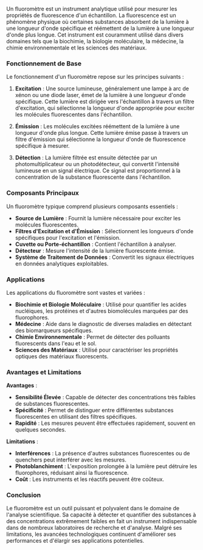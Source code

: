 Un fluoromètre est un instrument analytique utilisé pour mesurer les propriétés de fluorescence d'un échantillon. La fluorescence est un phénomène physique où certaines substances absorbent de la lumière à une longueur d'onde spécifique et réémettent de la lumière à une longueur d'onde plus longue. Cet instrument est couramment utilisé dans divers domaines tels que la biochimie, la biologie moléculaire, la médecine, la chimie environnementale et les sciences des matériaux.

### Fonctionnement de Base

Le fonctionnement d'un fluoromètre repose sur les principes suivants :

1. **Excitation** : Une source lumineuse, généralement une lampe à arc de xénon ou une diode laser, émet de la lumière à une longueur d'onde spécifique. Cette lumière est dirigée vers l'échantillon à travers un filtre d'excitation, qui sélectionne la longueur d'onde appropriée pour exciter les molécules fluorescentes dans l'échantillon.

2. **Émission** : Les molécules excitées réémettent de la lumière à une longueur d'onde plus longue. Cette lumière émise passe à travers un filtre d'émission qui sélectionne la longueur d'onde de fluorescence spécifique à mesurer.

3. **Détection** : La lumière filtrée est ensuite détectée par un photomultiplicateur ou un photodétecteur, qui convertit l'intensité lumineuse en un signal électrique. Ce signal est proportionnel à la concentration de la substance fluorescente dans l'échantillon.

### Composants Principaux

Un fluoromètre typique comprend plusieurs composants essentiels :

- **Source de Lumière** : Fournit la lumière nécessaire pour exciter les molécules fluorescentes.
- **Filtres d'Excitation et d'Émission** : Sélectionnent les longueurs d'onde spécifiques pour l'excitation et l'émission.
- **Cuvette ou Porte-échantillon** : Contient l'échantillon à analyser.
- **Détecteur** : Mesure l'intensité de la lumière fluorescente émise.
- **Système de Traitement de Données** : Convertit les signaux électriques en données analytiques exploitables.

### Applications

Les applications du fluoromètre sont vastes et variées :

- **Biochimie et Biologie Moléculaire** : Utilisé pour quantifier les acides nucléiques, les protéines et d'autres biomolécules marquées par des fluorophores.
- **Médecine** : Aide dans le diagnostic de diverses maladies en détectant des biomarqueurs spécifiques.
- **Chimie Environnementale** : Permet de détecter des polluants fluorescents dans l'eau et le sol.
- **Sciences des Matériaux** : Utilisé pour caractériser les propriétés optiques des matériaux fluorescents.

### Avantages et Limitations

**Avantages** :

- **Sensibilité Élevée** : Capable de détecter des concentrations très faibles de substances fluorescentes.
- **Spécificité** : Permet de distinguer entre différentes substances fluorescentes en utilisant des filtres spécifiques.
- **Rapidité** : Les mesures peuvent être effectuées rapidement, souvent en quelques secondes.

**Limitations** :

- **Interférences** : La présence d'autres substances fluorescentes ou de quenchers peut interférer avec les mesures.
- **Photoblanchiment** : L'exposition prolongée à la lumière peut détruire les fluorophores, réduisant ainsi la fluorescence.
- **Coût** : Les instruments et les réactifs peuvent être coûteux.

### Conclusion

Le fluoromètre est un outil puissant et polyvalent dans le domaine de l'analyse scientifique. Sa capacité à détecter et quantifier des substances à des concentrations extrêmement faibles en fait un instrument indispensable dans de nombreux laboratoires de recherche et d'analyse. Malgré ses limitations, les avancées technologiques continuent d'améliorer ses performances et d'élargir ses applications potentielles.